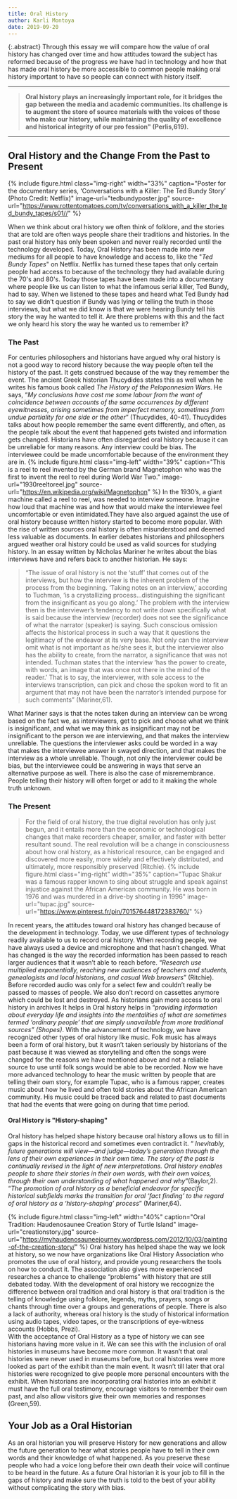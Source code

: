 ```yaml
---
title: Oral History
author: Karli Montoya
date: 2019-09-20
---
```

{:.abstract} 
Through this essay we will compare how the value of oral history has changed over time and how attitudes toward the subject has reformed because of the progress we have had in technology and how that has made oral history be more accessible to common people making oral history important to have so people can connect with history itself. 

********
>**Oral history plays an increasingly important role, for it bridges the gap between the media and academic communities. Its challenge is to augment the store of source materials with the voices of those who make our history, while maintaining the quality of excellence and historical integrity of our pro fession" (Perlis,619).** 

********
## **Oral History and the Change From the Past to Present**

{% include figure.html
  class="img-right"
  width="33%"
  caption="Poster for the documentary series, ‘Conversations with a Killer: The Ted Bundy Story’ (Photo Credit: Netflix)"
  image-url="tedbundyposter.jpg"
  source-url="https://www.rottentomatoes.com/tv/conversations_with_a_killer_the_ted_bundy_tapes/s01//"
%}

When we think about oral history we often think of folklore, and the stories that are told are often ways people share their traditions and histories. In the past oral history has only been spoken and never really recorded until the technology developed. Today, Oral History has been made into new mediums for all people to have knowledge and access to, like the "*Ted Bundy Tapes*" on Netflix. Netflix has turned these tapes that only certain people had access to because of the technology they had available during the 70's and 80's. Today those tapes have been made into a documentary where people like us can listen to what the infamous serial killer, Ted Bundy, had to say. When we listened to these tapes and heard what Ted Bundy had to say we didn’t question if Bundy was lying or telling the truth in those interviews, but what we did know is that we were hearing Bundy tell his story the way he wanted to tell it. Are there problems with this and the fact we only heard his story the way he wanted us to remember it?

### **The Past**

For centuries philosophers and historians have argued why oral history is not a good way to record history because the way people often tell the history of the past. It gets construed because of the way they remember the event. The ancient Greek historian Thucydides states this as well when he writes his famous book called *The History of the Peloponnesian Wars*. He says, “*My conclusions have cost me some labour from the want of coincidence between accounts of the same occurrences by different eyewitnesses, arising sometimes from imperfect memory, sometimes from undue partiality for one side or the other*” (Thucydides, 40-41). Thucydides talks about how people remember the same event differently, and often, as the people talk about the event that happened gets twisted and information gets changed. Historians have often disregarded oral history because it can be unreliable for many reasons. Any interview could be bias. The interviewee could be made uncomfortable because of the environment they are in.
{% include figure.html
  class="img-left"
  width="39%"
  caption="This is a reel to reel invented by the German brand Magnetophon who was the first to invent the reel to reel during World War Two."
  image-url="1930reeltoreel.jpg"
  source-url="https://en.wikipedia.org/wiki/Magnetophon"
  %}
  In the 1930’s, a giant machine called a reel to reel, was needed to interview someone. Imagine how loud that machine was and how that would make the interviewee feel uncomfortable or even intimidated.They have also argued against the use of oral history because written history started to become more popular. With the rise of written sources oral history is often misunderstood and deemed less valuable as documents. In earlier debates historians and philosophers argued weather oral history could be used as valid sources for studying history. In an essay written by Nicholas Mariner he writes about the bias interviews have and refers back to another historian.  He says: 

>“The issue of oral history is not the ‘stuff’ that comes out of the interviews, but how the interview is the inherent problem of the process from the beginning. ‘Taking notes on an interview,’ according to Tuchman, ‘is a crystallizing process…distinguishing the significant from the insignificant as you go along.’ The problem with the interview then is the interviewer’s tendency to not write down specifically what is said because the interview (recorder) does not see the significance of what the narrator (speaker) is saying.  Such conscious omission affects the historical process in such a way that it questions the legitimacy of the endeavor at its very base.  Not only can the interview omit what is not important as he/she sees it, but the interviewer also has the ability to create, from the narrator, a significance that was not intended.  Tuchman states that the interview ‘has the power to create, with words, an image that was once not there in the mind of the reader.’ That is to say, the interviewer, with sole access to the interviews transcription, can pick and chose the spoken word to fit an argument that may not have been the narrator’s intended purpose for such comments” (Mariner,61).

What Mariner says is that the notes taken during an interview can be wrong based on the fact we, as interviewers, get to pick and choose what we think is insignificant, and what we may think as insignificant may not be insignificant to the person we are interviewing, and that makes the interview unreliable. The questions the interviewer asks could be worded in a way that makes the interviewee answer in swayed direction, and that makes the interview as a whole unreliable. Though, not only the interviewer could be bias, but the interviewee could be answering in ways that serve an alternative purpose as well. There is also the case of misremembrance. People telling their history will often forget or add to it making the whole truth unknown.


### **The Present**


>For the field of oral history, the true digital revolution has only just begun, and it entails more than the economic or technological changes that make recorders cheaper, smaller, and faster with better resultant sound. The real revolution will be a change in consciousness about how oral history, as a historical resource, can be engaged and discovered more easily, more widely and effectively distributed, and ultimately, more responsibly preserved (Ritchie).
{% include figure.html
  class="img-right"
  width="35%"
  caption="Tupac Shakur was a famous rapper known to sing about struggle and speak against injustice against the African American community. He was born in 1976 and was murdered in a drive-by shooting in 1996"
  image-url="tupac.jpg"
  source-url="https://www.pinterest.fr/pin/701576448172383760/"
  %}

In recent years, the attitudes toward oral history has changed because of the development in technology. Today, we use different types of technology readily available to us to record oral history. When recording people, we have always used a device and microphone and that hasn’t changed. What has changed is the way the recorded information has been passed to reach larger audiences that it wasn’t able to reach before. “*Research use multiplied exponentially, reaching new audiences of teachers and students, genealogists and local historians, and casual Web browsers*” (Ritchie). Before recorded audio was only for a select few and couldn’t really be passed to masses of people.  We also don’t record on cassettes anymore which could be lost and destroyed. As historians gain more access to oral history in archives It helps in Oral history helps in “*providing information about everyday life and insights into the mentalities of what are sometimes termed ‘ordinary people’ that are simply unavailable from more traditional sources” (Shopes)*. With the advancement of technology, we have recognized other types of oral history like music. Folk music has always been a form of oral history, but it wasn’t taken seriously by historians of the past because it was viewed as storytelling and often the songs were changed for the reasons we have mentioned above and not a reliable source to use until folk songs would be able to be recorded. Now we have more advanced technology to hear the music written by people that are telling their own story, for example Tupac, who is a famous rapper, creates music about how he lived and often told stories about the African American community. His music could be traced back and related to past documents that had the events that were going on during that time period.  

#### Oral History is "History-shaping"
 
 Oral history has helped shape history because oral history allows us to fill in gaps in the historical record and sometimes even contradict it. “ *Inevitably, future generations will view—and judge—today’s generation through the lens of their own experiences in their own time. The story of the past is continually revised in the light of new interpretations. Oral history enables people to share their stories in their own words, with their own voices, through their own understanding of what happened and why*”(Baylor,2).
“*The promotion of oral history as a beneficial endeavor for specific historical subfields marks the transition for oral ‘fact finding’ to the regard of oral history as a ‘history-shaping’ process*” (Mariner,64).

{% include figure.html
  class="img-left"
  width="40%"
  caption="Oral Tradition: Haudenosaunee Creation Story of Turtle Island"
  image-url="creationstory.jpg"
  source-url="https://myhaudenosauneejourney.wordpress.com/2012/10/03/painting-of-the-creation-story/"
  %}
  Oral history has helped shape the way we look at history, so we now have organizations like Oral History Association who promotes the use of oral history, and provide young researchers the tools on how to conduct it. The association also gives more experienced researches a chance to challenge “problems” with history that are still debated today. With the development of oral history we reccognize the difference between oral tradition and oral history is that oral tradition is the telling of knowledge using folklore, legends, myths, prayers, songs or chants through time over a groups and generations of people. There is also a lack of authority, whereas oral history is the study of historical information using audio tapes, video tapes, or the transcriptions of eye-witness accounts (Hobbs, Prezi).  
With the acceptance of Oral History as a type of history we can see historians having more value in it. We can see this with the inclusion of oral histories in museums have become more common. It wasn’t that oral histories were never used in museums before, but oral histories were more looked as part of the exhibit than the main event. It wasn’t till later that oral histories were recognized to give people more personal encounters with the exhibit. When historians are incorporating oral histories into an exhibit it must have the full oral testimony, encourage visitors to remember their own past, and also allow visitors give their own memories and responses (Green,59).

## Your Job as a Oral Historian

As an oral historian you will preserve History for new generations and allow the future generation to hear what stories people have to tell in their own words and their knowledge of what happened. As you preserve these people who had a voice long before their own death their voice will continue to be heard in the future. As a future Oral historian it is your job to fill in the gaps of history and make sure the truth is told to the best of your ability without complicating the story with bias. 



